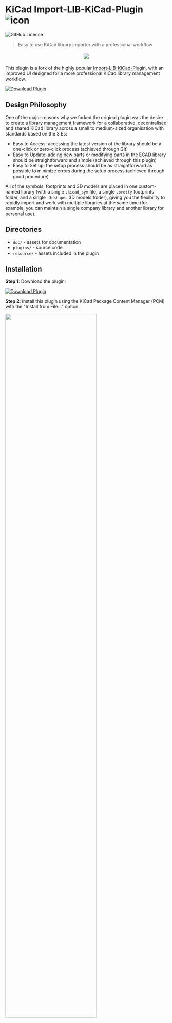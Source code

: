 # KiCad Import-LIB-KiCad-Plugin ![icon](plugins/icon_small.png)

![GitHub License](https://img.shields.io/github/license/FourierIndustries-LLP/Import-LIB-KiCad-Plugin)

> Easy to use KiCad library importer with a professional workflow

<div style="overflow:hidden; margin-top: 20px; margin-bottom: 20px;" align="center">
<img src="doc/FI_logo.jpeg" />
</div>

This plugin is a fork of the highly popular [Import-LIB-KiCad-Plugin](https://github.com/Steffen-W/Import-LIB-KiCad-Plugin), with an improved UI designed for a more professional KiCad library management workflow.

[![Download Plugin](https://custom-icon-badges.demolab.com/badge/-Download-blue?style=for-the-badge&logo=download&logoColor=white "Download Plugin")](https://github.com/FourierIndustries-LLP/Import-LIB-KiCad-Plugin/raw/refs/heads/master/Import-LIB-KiCad-Plugin.zip)

## Design Philosophy

One of the major reasons why we forked the original plugin was the desire to create a library management framework for a collaborative, decentralised and shared KiCad library across a small to medium-sized organisation with standards based on the 3 Es:

- Easy to Access: accessing the latest version of the library should be a one-click or zero-click process (achieved through Git)
- Easy to Update: adding new parts or modifying parts in the ECAD library should be straightforward and simple (achieved through this plugin)
- Easy to Set up: the setup process should be as straightforward as possible to minimize errors during the setup process (achieved through good procedure)

All of the symbols, footprints and 3D models are placed in one custom-named library (with a single `.kicad_sym` file, a single `.pretty` footprints folder, and a single `.3dshapes` 3D models folder), giving you the flexibility to rapidly import and work with multiple libraries at the same time (for example, you can maintain a single company library and another library for personal use).

## Directories

* `doc/` - assets for documentation
* `plugins/` - source code
* `resource/` - assets included in the plugin

## Installation

**Step 1**: Download the plugin:

[![Download Plugin](https://custom-icon-badges.demolab.com/badge/-Download-blue?style=for-the-badge&logo=download&logoColor=white "Download Plugin")](https://github.com/FourierIndustries-LLP/Import-LIB-KiCad-Plugin/raw/refs/heads/master/Import-LIB-KiCad-Plugin.zip)

**Step 2**: Install this plugin using the KiCad Package Content Manager (PCM) with the "Install from File..." option.

<img src="doc/image-6.png" width=75% />

## Setup

> Initial setup is **very important**!! This plugin will not work if initial setup is not carried out.

**Step 1**: Click on Configure Paths and add a new environment variable called `KICAD_3RD_PARTY`. This should be the folder where all of your third party libraries are placed.

<img src="doc/image.png" width=66% />

The folder structure inside `KICAD_3RD_PARTY` should look something like this:

```
KICAD_3RD_PARTY folder──┐                                                                                
                        ┼──My_Library_1─┬──My_Library_1.kicad_sym                                        
                        │               │                      ┌──Type_Manufacturer_Footprint_1.kicad_mod
                        │               ├──My_Library_1.pretty─┼                                         
                        │               │                      └──Type_Manufacturer_Footprint_2.kicad_mod
                        │               │                        ┌──Footprint_1.stp                      
                        │               └──My_Library_1.3dshapes─┼                                       
                        │                                        └──Footprint_2.stp                      
                        └──My_Library_2─┬──My_Library_2.kicad_sym                                        
                                        │                      ┌──Type_Manufacturer_Footprint_1.kicad_mod
                                        ├──My_Library_2.pretty─┼                                         
                                        │                      └──Type_Manufacturer_Footprint_2.kicad_mod
                                        │                        ┌──Footprint_1.stp                      
                                        └──My_Library_2.3dshapes─┼                                       
                                                                 └──Footprint_2.stp                                  
```

**Step 2**: Add the symbol library

Next, press the Manage Symbol Library button to bring up the Symbol Libraries window and press + to add the library name you want. The format of the library path must be

```
${KICAD_3RD_PARTY}/My_Library_1/My_Library_1.kicad_sym
```

where `My_Library_1` is the name of your library. 

> [!WARNING]  
> The Nickname of the symbol library MUST be identical to the directory name of the library! For example, if the name of the folder is "My_Library_1", and the name of the symbol library is "My_Library_1.kicad_sym", the Nickname MUST be "My_Library_1" as well. 

<img src="doc/image-7.png" width=66% />


**Step 3**: Add the footprint library

Finally, press the Manage Footprint Library button to bring up the Footprint Libraries window and press + to add the library name you want. The format of the library path must be

```
${KICAD_3RD_PARTY}/My_Library_1/My_Library_1.pretty
```

where `My_Library_1` is the name of your library. 

> [!WARNING]  
> The Nickname of the footprint library MUST be identical to the directory name of the library, following the same rule as the symbol library.

<img src="doc/image-2.png" width=66% />

## Usage

### Adding a Samacsys/SnapEDA/Ultralibrarian/Octopart symbol/footprint ZIP file

Most symbols or footprints come from ZIP files made by these major ECAD component libraries. You can directly import those files as complete packages.

**Step 1**: Download the part from the source in the ZIP format

<img src="doc/image-3.png" width=66% />

**Step 2**: Open pcbnew (PCB editor interface) and click on the download icon to bring up the plugin

<img src="doc/image-4.png" width=66% />

**Step 3**: Make sure the radio button for the (manually download zip file) option is enabled, and select the zip file. Set a prefix if any, following the KiCad Library Convention (KLC) for naming symbols (e.g. Regulator_Linear_TI). Set the name of your library (e.g. `My_Library_1`), which is contained inside the `KICAD_3RD_PARTY` folder which you also have to specify here.

<img src="doc/image-5.png" width=66% />

**Step 4**: Press "Import!" and you're done!

### Adding an LCSC symbol/footprint

LCSC provides symbols, footprints and 3D models for most of their inventory, especially on specialty Chinese parts not available with Western distributors (e.g. Digikey). 

Simply select the LCSC radio button and key in the LCSC part number (that starts with a C), set your prefixes / library names and press Import!


### After adding the symbol/footprint

You should do your best to clean up the symbol and footprints after they have been imported into your library. Follow your organisations best practises, but some of the practises that we employ are:

- Double check the 3D model orientation, or import a relevant 3D model if it's not present in the ZIP file: this ensures the 3D model looks correct in the final model.
- Make sure that both the symbol and footprint has the correct prefix, which makes it easier to find specific components in the library.


### Updating this plugin

If you need to update this plugin, follow the instructions below:

1. Uninstall the plugin using the Package Content Manager (PCM)
2. Install the plugin using the new ZIP file downloaded from this repository using the PCM
3. Restart KiCad (this part is **SUPER important**! old cached files may still be present if KiCad is not restarted)


## Caveats

No known caveats yet

## Known issues

No known issues yet

## Contributing

If you encounter any issues with this repository, please do not hesitate to open an issue.
